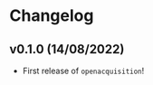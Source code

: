 # Changelog

<!--next-version-placeholder-->

## v0.1.0 (14/08/2022)

- First release of `openacquisition`!